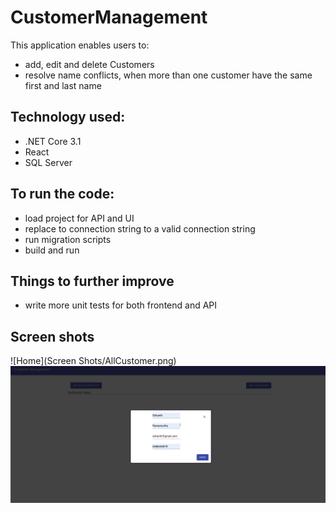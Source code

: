 # CustomerManagement

This application enables users to:
- add, edit and delete Customers
- resolve name conflicts, when more than one customer have the same first and last name

## Technology used:

* .NET Core 3.1
* React
* SQL Server

## To run the code:

* load project for API and UI
* replace to connection string to a valid connection string
* run migration scripts
* build and run


## Things to further improve

* write more unit tests for both frontend and API

## Screen shots
![Home](Screen Shots/AllCustomer.png)
![Add Customers](https://github.com/srikanthramamurthy/CustomerManagement/blob/main/Screen%20Shots/AddCustomer.png)
 
